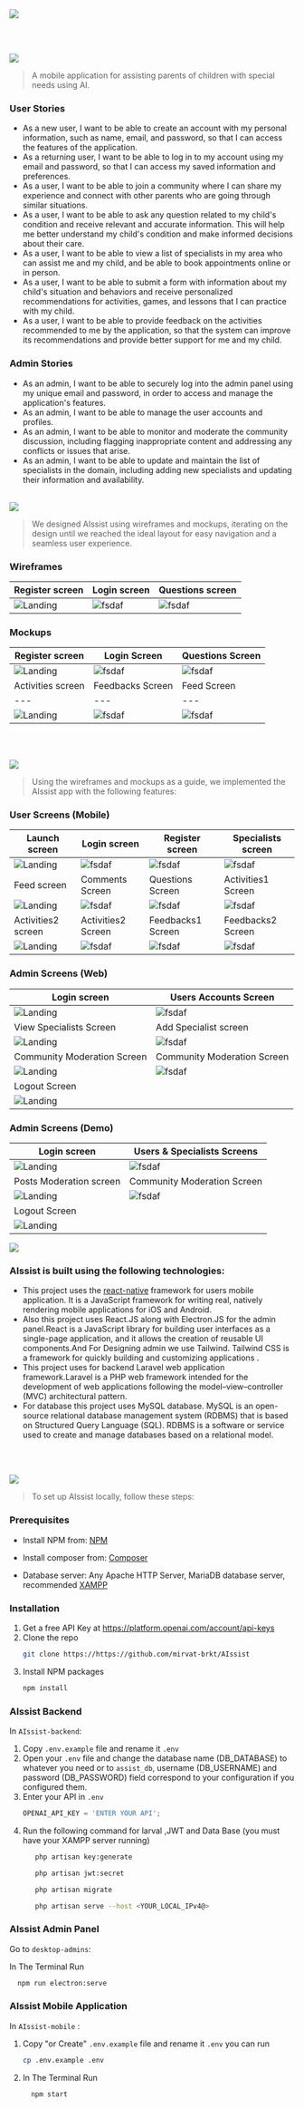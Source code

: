 <img src="./readme/assets/Titles/title1.svg"/>

<br><br>

<!-- project philosophy -->
<img src="./readme/assets/Titles/title2.svg"/>

> A mobile application for assisting parents of children with special needs using AI.
>
> 

### User Stories
- As a new user, I want to be able to create an account with my personal information, such as name, email, and password, so that I can access the features of the application.
- As a returning user, I want to be able to log in to my account using my email and password, so that I can access my saved information and preferences.
- As a user, I want to be able to join a community where I can share my experience and connect with other parents who are going through similar situations.
- As a user, I want to be able to ask any question related to my child's condition and receive relevant and accurate information. This will help me better understand my child's condition and make informed decisions about their care.
- As a user, I want to be able to view a list of specialists in my area who can assist me and my child, and be able to book appointments online or in person.
- As a user, I want to be able to submit a form with information about my child's situation and behaviors and receive personalized recommendations for activities, games, and lessons that I can practice with my child.
- As a user, I want to be able to provide feedback on the activities recommended to me by the application, so that the system can improve its recommendations and provide better support for me and my child.

### Admin Stories
-  As an admin, I want to be able to securely log into the admin panel using my unique email and password, in order to access and manage the application's features.
-  As an admin, I want to be able to manage the user accounts and profiles.
-  As an admin, I want to be able to monitor and moderate the community discussion, including flagging inappropriate content and addressing any conflicts or issues that arise.
-  As an admin, I want to be able to update and maintain the list of specialists in the domain, including adding new specialists and updating their information and availability.
<br><br>

<!-- Prototyping -->
<img src="./readme/assets/Titles/title3.svg"/>

> We designed AIssist using wireframes and mockups, iterating on the design until we reached the ideal layout for easy navigation and a seamless user experience.

### Wireframes
| Register screen  | Login screen |  Questions screen | 
| ---| ---| ---|
| ![Landing](./readme/assets/Mockups/Registration.w.png) | ![fsdaf](./readme/assets/Mockups/Login.w.png) | ![fsdaf](./readme/assets/Mockups/Questions.w.png) |

### Mockups
| Register screen  | Login Screen | Questions Screen |
| ---| ---| ---|
| ![Landing](./readme/assets/Mockups/Register-w.png) | ![fsdaf](./readme/assets/Mockups/Login-w.png) | ![fsdaf](./readme/assets/Mockups/Questions-w.png) |
| Activities screen  | Feedbacks Screen | Feed Screen |
| ---| ---| ---|
| ![Landing](./readme/assets/Mockups/Activities-w.png) | ![fsdaf](./readme/assets/Mockups/Feedbacks-w.png) | ![fsdaf](./readme/assets/Mockups/Feed-w.png) |

<br><br>

<!-- Implementation -->
<img src="./readme/assets/Titles/title4.svg"/>

> Using the wireframes and mockups as a guide, we implemented the AIssist app with the following features:

### User Screens (Mobile)
| Launch screen  | Login screen | Register screen | Specialists screen |
| ---| ---| ---| ---|
| ![Landing](./readme/assets/Implementation/Launch.jpeg) | ![fsdaf](./readme/assets/Implementation/Login.jpeg) | ![fsdaf](./readme/assets/Implementation/Register.jpeg) | ![fsdaf](./readme/assets/Implementation/Feed.jpeg) |
| Feed screen  | Comments Screen | Questions Screen | Activities1 Screen |
| ![Landing](./readme/assets/Implementation/Questions.jpeg) | ![fsdaf](./readme/assets/Implementation/Comments.jpeg) | ![fsdaf](./readme/assets/Implementation/Q&A.jpeg) | ![fsdaf](./readme/assets/Implementation/Activities1.jpeg) |
| Activities2 screen  | Activities2 Screen | Feedbacks1 Screen | Feedbacks2 Screen |
| ![Landing](./readme/assets/Implementation/Activities2.jpeg) | ![fsdaf](./readme/assets/Implementation/Activities3.jpeg) | ![fsdaf](./readme/assets/Implementation/Feedbacks1.jpeg) | ![fsdaf](./readme/assets/Implementation/Feedbacks2.jpeg) |

### Admin Screens (Web)
| Login screen  | Users Accounts Screen |
| ---| ---|
| ![Landing](./readme/assets/Implementation/Admin1.jpg) | ![fsdaf](./readme/assets/Implementation/Admin2.jpg) |
|  View Specialists Screen |Add Specialist screen  |
| ![Landing](./readme/assets/Implementation/Admin3.jpg) | ![fsdaf](./readme/assets/Implementation/Admin4.jpg) |
| Community Moderation Screen | Community Moderation Screen |
| ![Landing](./readme/assets/Implementation/Admin5.jpg) | ![fsdaf](./readme/assets/Implementation/Admin6.jpg) |
| Logout Screen  
| ![Landing](./readme/assets/Implementation/Admin7.jpg)  

### Admin Screens (Demo)
| Login screen  | Users & Specialists Screens |
| ---| ---| 
| ![Landing](./readme/assets/Demo/Admins/Login.gif) | ![fsdaf](./readme/assets/Demo/Admins/Users&Specialists.gif) | 
| Posts Moderation screen  | Community Moderation Screen | Comments Display Screen |
| ![Landing](./readme/assets/Demo/Admins/Posts.gif) | ![fsdaf](./readme/assets/Demo/Admins/Comments.gif)
| Logout Screen |
| ![Landing](./readme/assets/Demo/Admins/Logout.gif) |

<!-- Tech stack -->
<img src="./readme/assets/Titles/title5.svg"/>

###  AIssist is built using the following technologies:

- This project uses the [react-native](https://reactnative.dev/) framework for users mobile application. It is a JavaScript framework for writing real, natively rendering mobile applications for iOS and Android.
- Also this project uses React.JS along with Electron.JS for the admin panel.React is a JavaScript library for building user interfaces as a single-page application, and it allows the creation of reusable UI components.And For Designing admin we use Tailwind. Tailwind CSS is a framework for quickly building and customizing applications .
- This project uses for backend Laravel web application framework.Laravel is a PHP web framework intended for the development of web applications following the model–view–controller (MVC) architectural pattern.
- For database this project uses MySQL database. MySQL is an open-source relational database management system (RDBMS) that is based on Structured Query Language (SQL). RDBMS is a software or service used to create and manage databases based on a relational model.

<br><br>

<!-- How to run -->
<img src="./readme/assets/Titles/title6.svg"/>

> To set up AIssist locally, follow these steps:

### Prerequisites

- Install NPM from: [NPM](https://nodejs.org/en/download)

- Install composer from: [Composer](https://getcomposer.org/download)

- Database server: Any Apache HTTP Server, MariaDB database server, recommended [XAMPP](https://www.apachefriends.org)

### Installation

1. Get a free API Key at https://platform.openai.com/account/api-keys
2. Clone the repo
   ```sh
   git clone https://https://github.com/mirvat-brkt/AIssist
   ```
3. Install NPM packages
   ```sh
   npm install
   ```
### AIssist Backend 

In `AIssist-backend`:

1. Copy `.env.example` file and rename it `.env`
2. Open your `.env` file and change the database name (DB_DATABASE) to whatever you need or to `assist_db`, username (DB_USERNAME) and password (DB_PASSWORD) field correspond to your configuration if you configured them.
3. Enter your API in `.env`
   ```js
   OPENAI_API_KEY = 'ENTER YOUR API';

3. Run the following command for larval ,JWT and Data Base  (you must have your XAMPP server running)
   ```sh
      php artisan key:generate
   ```
   ```sh
      php artisan jwt:secret
   ```
   ```sh
      php artisan migrate
   ```
   ```sh
      php artisan serve --host <YOUR_LOCAL_IPv4@> 
   ```

### AIssist Admin Panel

Go to `desktop-admins`:

 In The Terminal Run 

   ```sh
     npm run electron:serve
   ```

### AIssist Mobile Application

In `AIssist-mobile` :

1. Copy "or Create" `.env.example` file and rename it `.env` you can run
   ```sh
   cp .env.example .env
   ```
2. In The Terminal Run 

   ```sh
     npm start
   ```
<br> 

